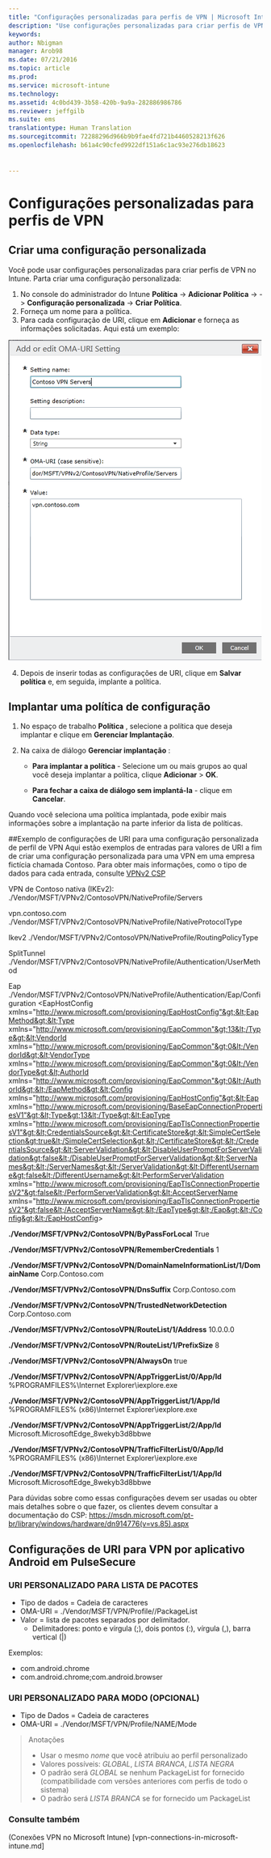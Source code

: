 ```yaml
---
title: "Configurações personalizadas para perfis de VPN | Microsoft Intune"
description: "Use configurações personalizadas para criar perfis de VPN no Intune."
keywords: 
author: Nbigman
manager: Arob98
ms.date: 07/21/2016
ms.topic: article
ms.prod: 
ms.service: microsoft-intune
ms.technology: 
ms.assetid: 4c0bd439-3b58-420b-9a9a-282886986786
ms.reviewer: jeffgilb
ms.suite: ems
translationtype: Human Translation
ms.sourcegitcommit: 72288296d966b9b9fae4fd721b4460528213f626
ms.openlocfilehash: b61a4c90cfed9922df151a6c1ac93e276db18623


---
```


# Configurações personalizadas para perfis de VPN

## Criar uma configuração personalizada
Você pode usar configurações personalizadas para criar perfis de VPN no Intune. Parta criar uma configuração personalizada:

   1. No console do administrador do Intune **Política** -> **Adicionar Política** -> *<Expand platform>* -> **Configuração personalizada** -> **Criar Política**.
   2. Forneça um nome para a política.
   3. Para cada configuração de URI, clique em **Adicionar** e forneça as informações solicitadas. Aqui está um exemplo:

   ![Caixa de diálogo de configuração personalizada de perfil de VPN](./media/Intune_Add_VPN_URI.png)

   4.  Depois de inserir todas as configurações de URI, clique em **Salvar política** e, em seguida, implante a política.

## Implantar uma política de configuração

1.  No espaço de trabalho **Política** , selecione a política que deseja implantar e clique em **Gerenciar Implantação**.

2.  Na caixa de diálogo **Gerenciar implantação** :

    -   **Para implantar a política** - Selecione um ou mais grupos ao qual você deseja implantar a política, clique **Adicionar** &gt; **OK**.

    -   **Para fechar a caixa de diálogo sem implantá-la** - clique em **Cancelar**.

Quando você seleciona uma política implantada, pode exibir mais informações sobre a implantação na parte inferior da lista de políticas.

##Exemplo de configurações de URI para uma configuração personalizada de perfil de VPN
Aqui estão exemplos de entradas para valores de URI a fim de criar uma configuração personalizada para uma VPN em uma empresa fictícia chamada Contoso. Para obter mais informações, como o tipo de dados para cada entrada, consulte [VPNv2 CSP](https://msdn.microsoft.com/en-us/library/windows/hardware/dn914776.aspx)

VPN de Contoso nativa (IKEv2): ./Vendor/MSFT/VPNv2/ContosoVPN/NativeProfile/Servers

vpn.contoso.com ./Vendor/MSFT/VPNv2/ContosoVPN/NativeProfile/NativeProtocolType

Ikev2 ./Vendor/MSFT/VPNv2/ContosoVPN/NativeProfile/RoutingPolicyType

SplitTunnel ./Vendor/MSFT/VPNv2/ContosoVPN/NativeProfile/Authentication/UserMethod

Eap ./Vendor/MSFT/VPNv2/ContosoVPN/NativeProfile/Authentication/Eap/Configuration &lt;EapHostConfig xmlns="http://www.microsoft.com/provisioning/EapHostConfig"&gt;&lt;EapMethod&gt;&lt;Type xmlns="http://www.microsoft.com/provisioning/EapCommon"&gt;13&lt;/Type&gt;&lt;VendorId xmlns="http://www.microsoft.com/provisioning/EapCommon"&gt;0&lt;/VendorId&gt;&lt;VendorType xmlns="http://www.microsoft.com/provisioning/EapCommon"&gt;0&lt;/VendorType&gt;&lt;AuthorId xmlns="http://www.microsoft.com/provisioning/EapCommon"&gt;0&lt;/AuthorId&gt;&lt;/EapMethod&gt;&lt;Config xmlns="http://www.microsoft.com/provisioning/EapHostConfig"&gt;&lt;Eap xmlns="http://www.microsoft.com/provisioning/BaseEapConnectionPropertiesV1"&gt;&lt;Type&gt;13&lt;/Type&gt;&lt;EapType xmlns="http://www.microsoft.com/provisioning/EapTlsConnectionPropertiesV1"&gt;&lt;CredentialsSource&gt;&lt;CertificateStore&gt;&lt;SimpleCertSelection&gt;true&lt;/SimpleCertSelection&gt;&lt;/CertificateStore&gt;&lt;/CredentialsSource&gt;&lt;ServerValidation&gt;&lt;DisableUserPromptForServerValidation&gt;false&lt;/DisableUserPromptForServerValidation&gt;&lt;ServerNames&gt;&lt;/ServerNames&gt;&lt;/ServerValidation&gt;&lt;DifferentUsername&gt;false&lt;/DifferentUsername&gt;&lt;PerformServerValidation xmlns="http://www.microsoft.com/provisioning/EapTlsConnectionPropertiesV2"&gt;false&lt;/PerformServerValidation&gt;&lt;AcceptServerName xmlns="http://www.microsoft.com/provisioning/EapTlsConnectionPropertiesV2"&gt;false&lt;/AcceptServerName&gt;&lt;/EapType&gt;&lt;/Eap&gt;&lt;/Config&gt;&lt;/EapHostConfig&gt;

**./Vendor/MSFT/VPNv2/ContosoVPN/ByPassForLocal** True

**./Vendor/MSFT/VPNv2/ContosoVPN/RememberCredentials** 1

**./Vendor/MSFT/VPNv2/ContosoVPN/DomainNameInformationList/1/DomainName** Corp.Contoso.com

**./Vendor/MSFT/VPNv2/ContosoVPN/DnsSuffix** Corp.Contoso.com

**./Vendor/MSFT/VPNv2/ContosoVPN/TrustedNetworkDetection** Corp.Contoso.com

**./Vendor/MSFT/VPNv2/ContosoVPN/RouteList/1/Address** 10.0.0.0

**./Vendor/MSFT/VPNv2/ContosoVPN/RouteList/1/PrefixSize** 8

**./Vendor/MSFT/VPNv2/ContosoVPN/AlwaysOn** true

**./Vendor/MSFT/VPNv2/ContosoVPN/AppTriggerList/0/App/Id** %PROGRAMFILES%\Internet Explorer\iexplore.exe

**./Vendor/MSFT/VPNv2/ContosoVPN/AppTriggerList/1/App/Id** %PROGRAMFILES% (x86)\Internet Explorer\iexplore.exe

**./Vendor/MSFT/VPNv2/ContosoVPN/AppTriggerList/2/App/Id** Microsoft.MicrosoftEdge_8wekyb3d8bbwe

**./Vendor/MSFT/VPNv2/ContosoVPN/TrafficFilterList/0/App/Id** %PROGRAMFILES% (x86)\Internet Explorer\iexplore.exe

**./Vendor/MSFT/VPNv2/ContosoVPN/TrafficFilterList/1/App/Id** Microsoft.MicrosoftEdge_8wekyb3d8bbwe

Para dúvidas sobre como essas configurações devem ser usadas ou obter mais detalhes sobre o que fazer, os clientes devem consultar a documentação do CSP: https://msdn.microsoft.com/pt-br/library/windows/hardware/dn914776(v=vs.85).aspx

## Configurações de URI para VPN por aplicativo Android em PulseSecure
### URI PERSONALIZADO PARA LISTA DE PACOTES 
-  Tipo de dados = Cadeia de caracteres
-  OMA-URI = ./Vendor/MSFT/VPN/Profile/<Name>/PackageList 
-  Valor = lista de pacotes separados por delimitador.
   - Delimitadores: ponto e vírgula (;), dois pontos (:), vírgula (,), barra vertical (|)

Exemplos: 
- com.android.chrome
- com.android.chrome;com.android.browser

### URI PERSONALIZADO PARA MODO (OPCIONAL)
- Tipo de Dados = Cadeia de caracteres
- OMA-URI = ./Vendor/MSFT/VPN/Profile/NAME/Mode 

> Anotações
> - Usar o mesmo *nome* que você atribuiu ao perfil personalizado
> - Valores possíveis: *GLOBAL*, *LISTA BRANCA*, *LISTA NEGRA*
> - O padrão será *GLOBAL* se nenhum PackageList for fornecido (compatibilidade com versões anteriores com perfis de todo o sistema)
> - O padrão será *LISTA BRANCA* se for fornecido um PackageList


### Consulte também
(Conexões VPN no Microsoft Intune) [vpn-connections-in-microsoft-intune.md]



<!--HONumber=Jul16_HO3-->


